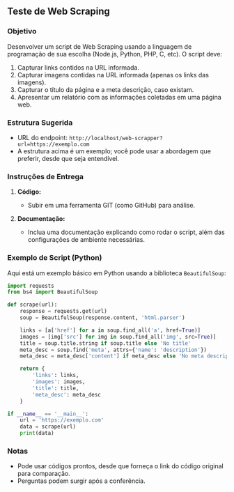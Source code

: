## Teste de Web Scraping

### Objetivo

Desenvolver um script de Web Scraping usando a linguagem de programação de sua escolha (Node.js, Python, PHP, C, etc). O script deve:

1. Capturar links contidos na URL informada.
2. Capturar imagens contidas na URL informada (apenas os links das imagens).
3. Capturar o título da página e a meta descrição, caso existam.
4. Apresentar um relatório com as informações coletadas em uma página web.

### Estrutura Sugerida

- URL do endpoint: `http://localhost/web-scrapper?url=https://exemplo.com`
- A estrutura acima é um exemplo; você pode usar a abordagem que preferir, desde que seja entendível.

### Instruções de Entrega

1. **Código:**
   - Subir em uma ferramenta GIT (como GitHub) para análise.

2. **Documentação:**
   - Inclua uma documentação explicando como rodar o script, além das configurações de ambiente necessárias.

### Exemplo de Script (Python)
Aqui está um exemplo básico em Python usando a biblioteca `BeautifulSoup`:

```python
import requests
from bs4 import BeautifulSoup

def scrape(url):
    response = requests.get(url)
    soup = BeautifulSoup(response.content, 'html.parser')

    links = [a['href'] for a in soup.find_all('a', href=True)]
    images = [img['src'] for img in soup.find_all('img', src=True)]
    title = soup.title.string if soup.title else 'No title'
    meta_desc = soup.find('meta', attrs={'name': 'description'})
    meta_desc = meta_desc['content'] if meta_desc else 'No meta description'

    return {
        'links': links,
        'images': images,
        'title': title,
        'meta_desc': meta_desc
    }

if __name__ == '__main__':
    url = 'https://exemplo.com'
    data = scrape(url)
    print(data)
```

### Notas

- Pode usar códigos prontos, desde que forneça o link do código original para comparação.
- Perguntas podem surgir após a conferência.